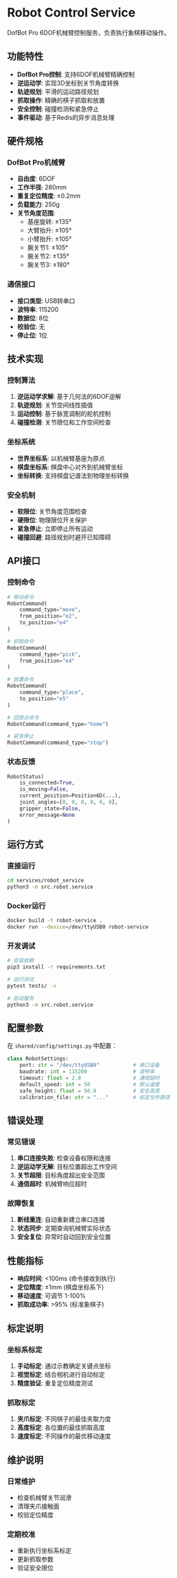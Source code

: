 # Robot Control Service

DofBot Pro 6DOF机械臂控制服务，负责执行象棋移动操作。

## 功能特性

- **DofBot Pro控制**: 支持6DOF机械臂精确控制
- **逆运动学**: 实现3D坐标到关节角度转换
- **轨迹规划**: 平滑的运动路径规划
- **抓取操作**: 精确的棋子抓取和放置
- **安全控制**: 碰撞检测和紧急停止
- **事件驱动**: 基于Redis的异步消息处理

## 硬件规格

### DofBot Pro机械臂
- **自由度**: 6DOF
- **工作半径**: 280mm
- **重复定位精度**: ±0.2mm
- **负载能力**: 250g
- **关节角度范围**:
  - 基座旋转: ±135°
  - 大臂抬升: ±105°
  - 小臂抬升: ±105°
  - 腕关节1: ±105°
  - 腕关节2: ±135°
  - 腕关节3: ±180°

### 通信接口
- **接口类型**: USB转串口
- **波特率**: 115200
- **数据位**: 8位
- **校验位**: 无
- **停止位**: 1位

## 技术实现

### 控制算法
1. **逆运动学求解**: 基于几何法的6DOF逆解
2. **轨迹规划**: 关节空间线性插值
3. **运动控制**: 基于脉宽调制的舵机控制
4. **碰撞检测**: 关节限位和工作空间检查

### 坐标系统
- **世界坐标系**: 以机械臂基座为原点
- **棋盘坐标系**: 棋盘中心对齐到机械臂坐标
- **坐标转换**: 支持棋盘记谱法到物理坐标转换

### 安全机制
- **软限位**: 关节角度范围检查
- **硬限位**: 物理限位开关保护
- **紧急停止**: 立即停止所有运动
- **碰撞回避**: 路径规划时避开已知障碍

## API接口

### 控制命令
```python
# 移动命令
RobotCommand(
    command_type="move",
    from_position="e2",
    to_position="e4"
)

# 抓取命令
RobotCommand(
    command_type="pick",
    from_position="e4"
)

# 放置命令
RobotCommand(
    command_type="place",
    to_position="e5"
)

# 回原点命令
RobotCommand(command_type="home")

# 紧急停止
RobotCommand(command_type="stop")
```

### 状态反馈
```python
RobotStatus(
    is_connected=True,
    is_moving=False,
    current_position=Position6D(...),
    joint_angles=[0, 0, 0, 0, 0, 0],
    gripper_state=False,
    error_message=None
)
```

## 运行方式

### 直接运行
```bash
cd services/robot_service
python3 -m src.robot.service
```

### Docker运行
```bash
docker build -t robot-service .
docker run --device=/dev/ttyUSB0 robot-service
```

### 开发调试
```bash
# 安装依赖
pip3 install -r requirements.txt

# 运行测试
pytest tests/ -v

# 启动服务
python3 -m src.robot.service
```

## 配置参数

在 `shared/config/settings.py` 中配置：

```python
class RobotSettings:
    port: str = "/dev/ttyUSB0"           # 串口设备
    baudrate: int = 115200               # 波特率
    timeout: float = 2.0                 # 通信超时
    default_speed: int = 50              # 默认速度
    safe_height: float = 50.0            # 安全高度
    calibration_file: str = "..."        # 标定文件路径
```

## 错误处理

### 常见错误
1. **串口连接失败**: 检查设备权限和连接
2. **逆运动学无解**: 目标位置超出工作空间
3. **关节超限**: 目标角度超出安全范围
4. **通信超时**: 机械臂响应超时

### 故障恢复
1. **断线重连**: 自动重新建立串口连接
2. **状态同步**: 定期查询机械臂实际状态
3. **安全复位**: 异常时自动回到安全位置

## 性能指标

- **响应时间**: <100ms (命令接收到执行)
- **定位精度**: ±1mm (棋盘坐标系下)
- **移动速度**: 可调节 1-100%
- **抓取成功率**: >95% (标准象棋子)

## 标定说明

### 坐标系标定
1. **手动标定**: 通过示教确定关键点坐标
2. **视觉标定**: 结合相机进行自动标定
3. **精度验证**: 重复定位精度测试

### 抓取标定
1. **夹爪标定**: 不同棋子的最佳夹取力度
2. **高度标定**: 各位置的最佳抓取高度
3. **速度标定**: 不同操作的最优移动速度

## 维护说明

### 日常维护
- 检查机械臂关节润滑
- 清理夹爪接触面
- 校验定位精度

### 定期校准
- 重新执行坐标系标定
- 更新抓取参数
- 验证安全限位